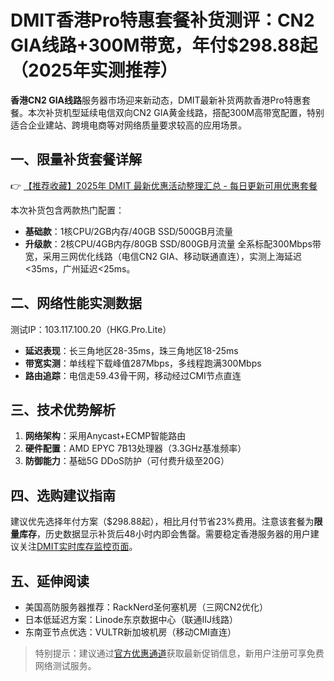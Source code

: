# DMIT香港Pro特惠套餐补货测评：CN2 GIA线路+300M带宽，年付$298.88起（2025年实测推荐）

**香港CN2 GIA线路**服务器市场迎来新动态，DMIT最新补货两款香港Pro特惠套餐。本次补货机型延续电信双向CN2 GIA黄金线路，搭配300M高带宽配置，特别适合企业建站、跨境电商等对网络质量要求较高的应用场景。

## 一、限量补货套餐详解
👉 [【推荐收藏】2025年 DMIT 最新优惠活动整理汇总 - 每日更新可用优惠套餐](https://bit.ly/dmit_coupon)

本次补货包含两款热门配置：
- **基础款**：1核CPU/2GB内存/40GB SSD/500GB月流量
- **升级款**：2核CPU/4GB内存/80GB SSD/800GB月流量
全系标配300Mbps带宽，采用三网优化线路（电信CN2 GIA、移动联通直连），实测上海延迟<35ms，广州延迟<25ms。

## 二、网络性能实测数据
测试IP：103.117.100.20（HKG.Pro.Lite）
- **延迟表现**：长三角地区28-35ms，珠三角地区18-25ms
- **带宽实测**：单线程下载峰值287Mbps，多线程跑满300Mbps
- **路由追踪**：电信走59.43骨干网，移动经过CMI节点直连

## 三、技术优势解析
1. **网络架构**：采用Anycast+ECMP智能路由
2. **硬件配置**：AMD EPYC 7B13处理器（3.3GHz基准频率）
3. **防御能力**：基础5G DDoS防护（可付费升级至20G）

## 四、选购建议指南
建议优先选择年付方案（$298.88起），相比月付节省23%费用。注意该套餐为**限量库存**，历史数据显示补货后48小时内即会售罄。需要稳定香港服务器的用户建议关注[DMIT实时库存监控页面](https://bit.ly/dmit_coupon)。

## 五、延伸阅读
- 美国高防服务器推荐：RackNerd圣何塞机房（三网CN2优化）
- 日本低延迟方案：Linode东京数据中心（联通IIJ线路）
- 东南亚节点优选：VULTR新加坡机房（移动CMI直连）

> 特别提示：建议通过[官方优惠通道](https://bit.ly/dmit_coupon)获取最新促销信息，新用户注册可享免费网络测试服务。